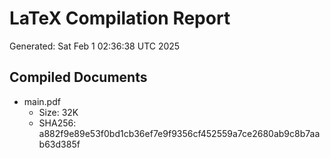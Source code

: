 # LaTeX Compilation Report
Generated: Sat Feb  1 02:36:38 UTC 2025
## Compiled Documents
- main.pdf
  - Size: 32K
  - SHA256: a882f9e89e53f0bd1cb36ef7e9f9356cf452559a7ce2680ab9c8b7aab63d385f
